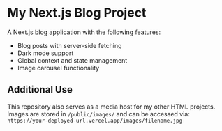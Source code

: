 # My Next.js Blog Project
   
   A Next.js blog application with the following features:
   - Blog posts with server-side fetching
   - Dark mode support
   - Global context and state management
   - Image carousel functionality
   
## Additional Use
  This repository also serves as a media host for my other HTML projects. 
  Images are stored in `/public/images/` and can be accessed via:
  `https://your-deployed-url.vercel.app/images/filename.jpg`
